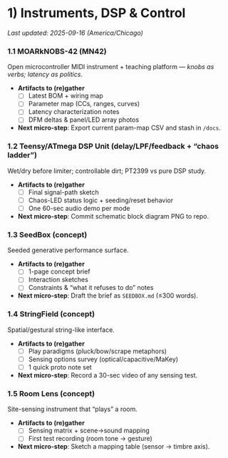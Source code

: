 <!-- Filename: 1_Instruments_DSP_Control.md -->
# 1) Instruments, DSP & Control

_Last updated: 2025-09-16 (America/Chicago)_

### 1.1 MOARkNOBS-42 (MN42)
Open microcontroller MIDI instrument + teaching platform — *knobs as verbs; latency as politics*.
- **Artifacts to (re)gather**
  - [ ] Latest BOM + wiring map
  - [ ] Parameter map (CCs, ranges, curves)
  - [ ] Latency characterization notes
  - [ ] DFM deltas & panel/LED array photos
- **Next micro-step**: Export current param-map CSV and stash in `/docs`.

### 1.2 Teensy/ATmega DSP Unit (delay/LPF/feedback + “chaos ladder”)
Wet/dry before limiter; controllable dirt; PT2399 vs pure DSP study.
- **Artifacts to (re)gather**
  - [ ] Final signal-path sketch
  - [ ] Chaos-LED status logic + seeding/reset behavior
  - [ ] One 60-sec audio demo per mode
- **Next micro-step**: Commit schematic block diagram PNG to repo.

### 1.3 SeedBox (concept)
Seeded generative performance surface.
- **Artifacts to (re)gather**
  - [ ] 1-page concept brief
  - [ ] Interaction sketches
  - [ ] Constraints & “what it refuses to do” notes
- **Next micro-step**: Draft the brief as `SEEDBOX.md` (≤300 words).

### 1.4 StringField (concept)
Spatial/gestural string-like interface.
- **Artifacts to (re)gather**
  - [ ] Play paradigms (pluck/bow/scrape metaphors)
  - [ ] Sensing options survey (optical/capacitive/MaKey)
  - [ ] 1 quick proto note set
- **Next micro-step**: Record a 30-sec video of any sensing test.

### 1.5 Room Lens (concept)
Site-sensing instrument that “plays” a room.
- **Artifacts to (re)gather**
  - [ ] Sensing matrix + scene→sound mapping
  - [ ] First test recording (room tone → gesture)
- **Next micro-step**: Sketch a mapping table (sensor → timbre axis).
